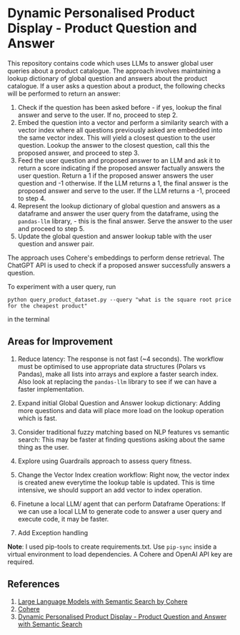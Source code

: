 # Dynamic Personalised Product Display - Product Question and Answer

This repository contains code which uses LLMs to answer global user queries about a product catalogue. The approach involves maintaining a lookup dictionary of global question and answers about the product catalogue. If a user asks a question about a product, the following checks will be performed to return an answer:

1. Check if the question has been asked before - if yes, lookup the final answer and serve to the user. If no, proceed to step 2.
2. Embed the question into a vector and perform a similarity search with a vector index where all questions previously asked are embedded into the same vector index. This will yield a closest question to the user question. Lookup the answer to the closest question, call this the proposed answer, and proceed to step 3.
3. Feed the user question and proposed answer to an LLM and ask it to return a score indicating if the proposed answer factually answers the user question. Return a 1 if the proposed answer answers the user question and -1 otherwise. If the LLM returns a 1, the final answer is the proposed answer and serve to the user. If the LLM returns a -1, proceed to step 4.
4. Represent the lookup dictionary of global question and answers as a dataframe and answer the user query from the dataframe, using the `pandas-llm` library, - this is the final answer. Serve the answer to the user and proceed to step 5.
5. Update the global question and answer lookup table with the user question and answer pair.

The approach uses Cohere's embeddings to perform dense retrieval.  The ChatGPT API is used to check if a proposed answer successfully answers a question. 

To experiment with a user query, run 

`python query_product_dataset.py --query "what is the square root price for the cheapest product" `

in the terminal

## Areas for Improvement

1. Reduce latency: The response is not fast (~4 seconds). The workflow must be optimised to use appropriate data structures (Polars vs Pandas), make all lists into arrays and explore a faster search index. Also look at replacing the `pandas-llm` library to see if we can have a faster implementation.

2. Expand initial Global Question and Answer lookup dictionary: Adding more questions and data will place more load on the lookup operation which is fast. 

3. Consider traditional fuzzy matching based on NLP features vs semantic search: This may be faster at finding questions asking about the same thing as the user.

4. Explore using Guardrails approach to assess query fitness.
   
5. Change the Vector Index creation workflow: Right now, the vector index is created anew everytime the lookup table is updated. This is time intensive, we should support an add vector to index operation. 
   
6. Finetune a local LLM/ agent that can perform Dataframe Operations: If we can use a local LLM to generate code to answer a user query and execute code, it may be faster.
   
7. Add Exception handling 
   

**Note**: I used pip-tools to create requirements.txt. Use `pip-sync` inside a virtual environment to load dependencies. A Cohere and OpenAI API key are required.

## References

1. [Large Language Models with Semantic Search by Cohere](https://www.deeplearning.ai/short-courses/large-language-models-semantic-search/)
2. [Cohere](https://cohere.com/)
3. [Dynamic Personalised Product Display - Product Question and Answer with Semantic Search](https://github.com/JunaidMB/dppd_product_qa)